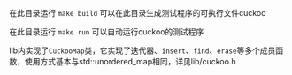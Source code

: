 在此目录运行 `make build` 可以在此目录生成测试程序的可执行文件cuckoo

在此目录运行 `make run` 可以自动运行cuckoo的测试程序

lib内实现了`CuckooMap`类，它实现了迭代器、`insert`、`find`、`erase`等多个成员函数，使用方式基本与std::unordered_map相同，详见lib/cuckoo.h